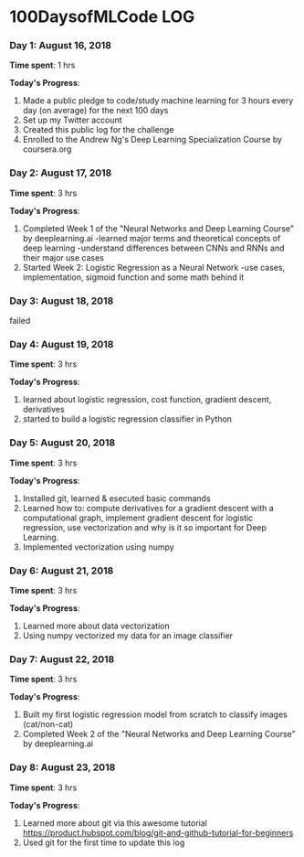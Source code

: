 # 100DaysofMLCode LOG

### Day 1: August 16, 2018 

**Time spent**: 1 hrs  

**Today's Progress**: 

1. Made a public pledge to code/study machine learning for 3 hours every day (on average) for the next 100 days
2. Set up my Twitter account
3. Created this public log for the challenge 
4. Enrolled to the Andrew Ng's Deep Learning Specialization Course by coursera.org

### Day 2: August 17, 2018 

**Time spent**: 3 hrs  

**Today's Progress**: 

1. Completed Week 1 of the "Neural Networks and Deep Learning Course" by deeplearning.ai
  -learned major terms and theoretical concepts of deep learning
  -understand differences between CNNs and RNNs and their major use cases 
2. Started Week 2: Logistic Regression as a Neural Network
  -use cases, implementation, sigmoid function and some math behind it

### Day 3: August 18, 2018 

failed

### Day 4: August 19, 2018 

**Time spent**: 3 hrs  

**Today's Progress**: 

1. learned about logistic regression, cost function, gradient descent, derivatives 
2. started to build a logistic regression classifier in Python

### Day 5: August 20, 2018 

**Time spent**: 3 hrs  

**Today's Progress**: 

1. Installed git, learned & esecuted basic commands
2. Learned how to:
  compute derivatives for a gradient descent with a computational graph,
  implement gradient descent for logistic regression,
  use vectorization and why is it so important for Deep Learning. 
5. Implemented vectorization using numpy

### Day 6: August 21, 2018 

**Time spent**: 3 hrs  

**Today's Progress**: 

1. Learned more about data vectorization
2. Using numpy vectorized my data for an image classifier

### Day 7: August 22, 2018

**Time spent**: 3 hrs  

**Today's Progress**: 

1. Built my first logistic regression model from scratch to classify images (cat/non-cat)
2. Completed Week 2 of the "Neural Networks and Deep Learning Course" by deeplearning.ai

### Day 8: August 23, 2018 

**Time spent**: 3 hrs  

**Today's Progress**: 

1. Learned more about git via this awesome tutorial https://product.hubspot.com/blog/git-and-github-tutorial-for-beginners
2. Used git for the first time to update this log 


